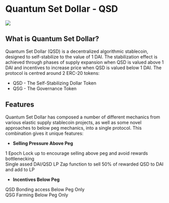 # Quantum Set Dollar - QSD

![](/LP_Image.png)

## What is Quantum Set Dollar?

Quantum Set Dollar (QSD) is a decentralized algorithmic stablecoin, designed to self-stabilize to the value of 1 DAI. The stabilization effect is achieved through phases of supply expansion when QSD is valued above 1 DAI and incentives to increase price when QSD is valued below 1 DAI.
The protocol is centred around 2 ERC-20 tokens:

- QSD - The Self-Stabilizing Dollar Token
- QSG - The Governance Token

## Features

Quantum Set Dollar has composed a number of different mechanics from various elastic supply stablecoin projects, as well as some novel approaches to below peg mechanics, into a single protocol. This combination gives it unique features:

* **Selling Pressure Above Peg**

1 Epoch Lock up to encourage selling above peg and avoid rewards bottlenecking    
Single assed DAI/QSD LP Zap function to sell 50% of rewarded QSD to DAI and add to LP    


* **Incentives Below Peg**

QSD Bonding access Below Peg Only    
QSG Farming Below Peg Only    



